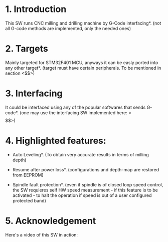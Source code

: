 # 1. Introduction
This SW runs CNC milling and drilling machine by G-Code interfacing*.
(not all G-code methods are implemented, only the needed ones)

# 2. Targets
Mainly targeted for STM32F401 MCU, anyways it can be easly ported into
any other target*. (target must have certain peripherals. To be mentioned
in section <$$>)

# 3. Interfacing
It could be interfaced using any of the popular softwares that sends G-code*.
(one may use the interfacing SW implemented here: <$$$$$$$$$$>)

# 4. Highlighted features:
  - Auto Leveling*. (To obtain very accurate results in terms of milling depth)
  
  - Resume after power loss*. (configurations and depth-map are restored from
  EEPROM)
  
  - Spindle fault protection*. (even if spindle is of closed loop speed control,
    the SW requieres self HW speed measurement - if this feature is to be activated -
    to halt the operation if speed is out of a user configured protected band)
  
  # 5. Acknowledgement
  

Here's a video of this SW in action:
